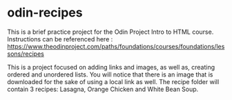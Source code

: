 # odin-recipes

This is a brief practice project for the Odin Project Intro to HTML course. 
Instructions can be referenced here : https://www.theodinproject.com/paths/foundations/courses/foundations/lessons/recipes

This is a project focused on adding links and images, as well as, creating ordered and unordered lists. You will notice that there is an image that is downloaded for the sake of using a local link as well. The recipe folder will contain 3 recipes: Lasagna, Orange Chicken and White Bean Soup. 


